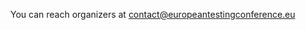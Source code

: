 <!-- build:js scripts/vendor.js -->
<!-- bower:js -->

<footer class="b-footer">
<p class="b-footer__contact">You can reach organizers at <a href="mailto:contact@europeantestingconference.eu">contact@europeantestingconference.eu</a></p>

<!-- <div class="b-footer__sponsors b-sponsors">
        <h3>Platinum Sponsor</h3>
        <ul class="b-sponsor-list">

{% include 2019/sponsorship/platinum.md %}

</ul>
        <h3>Gold Sponsor</h3>
        <ul class="b-sponsor-list">

{% include 2019/sponsorship/gold.md %}
      </ul>

</ul>
        <h3>Prize Sponsor</h3>
        <ul class="b-sponsor-list">

{% include 2019/sponsorship/prize.md %}
      </ul>
</div> -->

</footer>
    <script src="{{ site.baseurl }}/bower_components/jquery/dist/jquery.min.js"></script>  
<script src="{{ site.baseurl }}/javascripts/blog.js"></script>
<script src="{{ site.baseurl }}/javascripts/topics.js"></script>

 </body>
</html>
